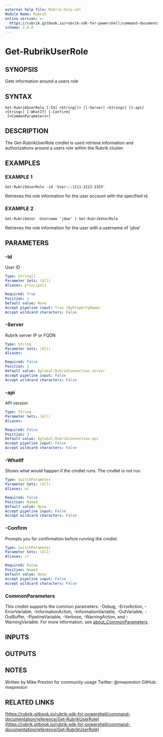 ```yaml
---
external help file: Rubrik-help.xml
Module Name: Rubrik
online version: >-
  https://rubrik.gitbook.io/rubrik-sdk-for-powershell/command-documentation/reference/Get-RubrikUserRole
schema: 2.0.0
---
```


# Get-RubrikUserRole

## SYNOPSIS

Gets information around a users role

## SYNTAX

```text
Get-RubrikUserRole [-Id] <String[]> [[-Server] <String>] [[-api] <String>] [-WhatIf] [-Confirm]
 [<CommonParameters>]
```

## DESCRIPTION

The Get-RubrikUserRole cmdlet is used retrieve information and authorizations around a users role within the Rubrik cluster.

## EXAMPLES

### EXAMPLE 1

```text
Get-RubrikUserRole -id 'User:::1111-2222-3333'
```

Retrieves the role information for the user account with the specified id.

### EXAMPLE 2

```text
Get-RubrikUser -Username 'jdoe' | Get-RubrikUserRole
```

Retrieves the role information for the user with a username of 'jdoe'

## PARAMETERS

### -Id

User ID

```yaml
Type: String[]
Parameter Sets: (All)
Aliases: principals

Required: True
Position: 1
Default value: None
Accept pipeline input: True (ByPropertyName)
Accept wildcard characters: False
```

### -Server

Rubrik server IP or FQDN

```yaml
Type: String
Parameter Sets: (All)
Aliases:

Required: False
Position: 2
Default value: $global:RubrikConnection.server
Accept pipeline input: False
Accept wildcard characters: False
```

### -api

API version

```yaml
Type: String
Parameter Sets: (All)
Aliases:

Required: False
Position: 3
Default value: $global:RubrikConnection.api
Accept pipeline input: False
Accept wildcard characters: False
```

### -WhatIf

Shows what would happen if the cmdlet runs. The cmdlet is not run.

```yaml
Type: SwitchParameter
Parameter Sets: (All)
Aliases: wi

Required: False
Position: Named
Default value: None
Accept pipeline input: False
Accept wildcard characters: False
```

### -Confirm

Prompts you for confirmation before running the cmdlet.

```yaml
Type: SwitchParameter
Parameter Sets: (All)
Aliases: cf

Required: False
Position: Named
Default value: None
Accept pipeline input: False
Accept wildcard characters: False
```

### CommonParameters

This cmdlet supports the common parameters: -Debug, -ErrorAction, -ErrorVariable, -InformationAction, -InformationVariable, -OutVariable, -OutBuffer, -PipelineVariable, -Verbose, -WarningAction, and -WarningVariable. For more information, see [about\_CommonParameters](http://go.microsoft.com/fwlink/?LinkID=113216).

## INPUTS

## OUTPUTS

## NOTES

Written by Mike Preston for community usage Twitter: @mwpreston GitHub: mwpreston

## RELATED LINKS

[https://rubrik.gitbook.io/rubrik-sdk-for-powershell/command-documentation/reference/Get-RubrikUserRole](https://rubrik.gitbook.io/rubrik-sdk-for-powershell/command-documentation/reference/Get-RubrikUserRole)

